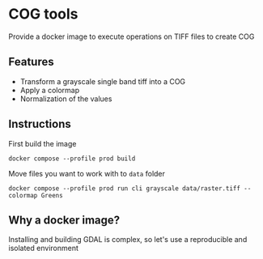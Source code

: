 # COG tools
Provide a docker image to execute operations on TIFF files to create COG


## Features
- Transform a grayscale single band tiff into a COG
- Apply a colormap
- Normalization of the values

## Instructions
First build the image
```
docker compose --profile prod build
```
Move files you want to work with to `data` folder
```
docker compose --profile prod run cli grayscale data/raster.tiff --colormap Greens
```


## Why a docker image?
Installing and building GDAL is complex, so let's use a reproducible and isolated environment 
